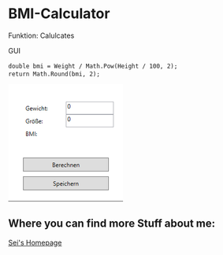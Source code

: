 # BMI-Calculator

Funktion:
Calulcates

GUI

```if (Weight <= 0 || Height <= 0) return 0;
double bmi = Weight / Math.Pow(Height / 100, 2);
return Math.Round(bmi, 2);
```

![GUI](GUI.png)

## Where you can find more Stuff about me:

[Sei's Homepage](https://sei-vae.github.io/)
